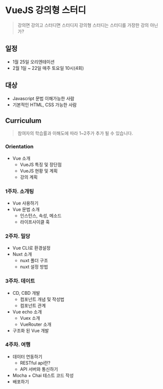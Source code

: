 # VueJS 강의형 스터디
> 강의면 강의고 스터디면 스터디지 강의형 스터디는 스터디를 가장한 강의 아닌가?

## 일정
- 1월 25일 오리엔테이션
- 2월 1일 ~ 22일 매주 토요일 10시(4회)

## 대상
- Javascript 문법 이해가능한 사람
- 기본적인 HTML, CSS 가능한 사람

## Curriculum
> 참여자의 학습률과 이해도에 따라 1~2주가 추가 될 수 있습니다.

### Orientation
- Vue 소개
    - VueJS 특징 및 장단점
    - VueJS 현황 및 계획
    - 강의 계획
    
### 1주차. 소개팅
- Vue 사용하기
- Vue 문법 소개
    - 인스턴스, 속성, 메소드
    - 라이프사이클 훅
    
### 2주차. 밀당
- Vue CLI로 환경설정
- Nuxt 소개
    - nuxt 폴더 구조
    - nuxt 설정 방법
    
### 3주차. 데이트
- CD, CBD 개발
    - 컴포넌트 개념 및 작성법
    - 컴포넌트 관계
- Vue echo 소개
    - Vuex 소개
    - VueRouter 소개
- 구조화 된 Vue 개발

### 4주차. 여행
- 데이터 연동하기
    - RESTful api란?
    - API 서버와 통신하기
- Mocha + Chai 테스트 코드 작성
- 배포하기
